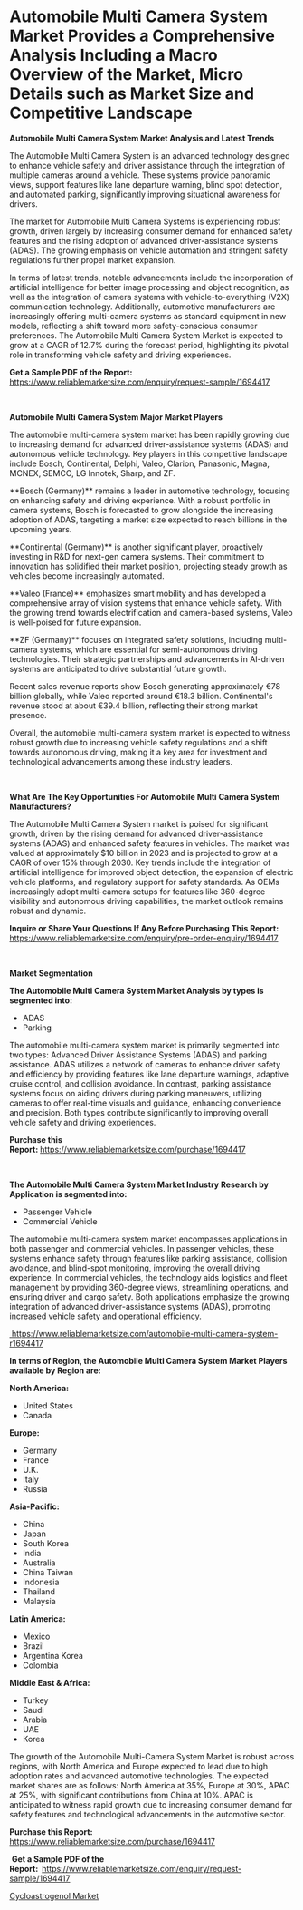 <p><h1>Automobile Multi Camera System Market Provides a Comprehensive Analysis Including a Macro Overview of the Market, Micro Details such as Market Size and Competitive Landscape</h1></p><p><strong>Automobile Multi Camera System Market Analysis and Latest Trends</strong></p>
<p><p>The Automobile Multi Camera System is an advanced technology designed to enhance vehicle safety and driver assistance through the integration of multiple cameras around a vehicle. These systems provide panoramic views, support features like lane departure warning, blind spot detection, and automated parking, significantly improving situational awareness for drivers. </p><p>The market for Automobile Multi Camera Systems is experiencing robust growth, driven largely by increasing consumer demand for enhanced safety features and the rising adoption of advanced driver-assistance systems (ADAS). The growing emphasis on vehicle automation and stringent safety regulations further propel market expansion. </p><p>In terms of latest trends, notable advancements include the incorporation of artificial intelligence for better image processing and object recognition, as well as the integration of camera systems with vehicle-to-everything (V2X) communication technology. Additionally, automotive manufacturers are increasingly offering multi-camera systems as standard equipment in new models, reflecting a shift toward more safety-conscious consumer preferences. The Automobile Multi Camera System Market is expected to grow at a CAGR of 12.7% during the forecast period, highlighting its pivotal role in transforming vehicle safety and driving experiences.</p></p>
<p><strong>Get a Sample PDF of the Report:&nbsp;</strong> <a href="https://www.reliablemarketsize.com/enquiry/request-sample/1694417?utm_campaign=3508&utm_medium=2&utm_source=Github&utm_content=ia&utm_term=24032025&utm_id=automobile-multi-camera-system">https://www.reliablemarketsize.com/enquiry/request-sample/1694417</a></p>
<p>&nbsp;</p>
<p><strong>Automobile Multi Camera System Major Market Players</strong></p>
<p><p>The automobile multi-camera system market has been rapidly growing due to increasing demand for advanced driver-assistance systems (ADAS) and autonomous vehicle technology. Key players in this competitive landscape include Bosch, Continental, Delphi, Valeo, Clarion, Panasonic, Magna, MCNEX, SEMCO, LG Innotek, Sharp, and ZF.</p><p>**Bosch (Germany)** remains a leader in automotive technology, focusing on enhancing safety and driving experience. With a robust portfolio in camera systems, Bosch is forecasted to grow alongside the increasing adoption of ADAS, targeting a market size expected to reach billions in the upcoming years. </p><p>**Continental (Germany)** is another significant player, proactively investing in R&D for next-gen camera systems. Their commitment to innovation has solidified their market position, projecting steady growth as vehicles become increasingly automated.</p><p>**Valeo (France)** emphasizes smart mobility and has developed a comprehensive array of vision systems that enhance vehicle safety. With the growing trend towards electrification and camera-based systems, Valeo is well-poised for future expansion.</p><p>**ZF (Germany)** focuses on integrated safety solutions, including multi-camera systems, which are essential for semi-autonomous driving technologies. Their strategic partnerships and advancements in AI-driven systems are anticipated to drive substantial future growth.</p><p>Recent sales revenue reports show Bosch generating approximately €78 billion globally, while Valeo reported around €18.3 billion. Continental's revenue stood at about €39.4 billion, reflecting their strong market presence.</p><p>Overall, the automobile multi-camera system market is expected to witness robust growth due to increasing vehicle safety regulations and a shift towards autonomous driving, making it a key area for investment and technological advancements among these industry leaders.</p></p>
<p>&nbsp;</p>
<p><strong>What Are The Key Opportunities For Automobile Multi Camera System Manufacturers?</strong></p>
<p><p>The Automobile Multi Camera System market is poised for significant growth, driven by the rising demand for advanced driver-assistance systems (ADAS) and enhanced safety features in vehicles. The market was valued at approximately $10 billion in 2023 and is projected to grow at a CAGR of over 15% through 2030. Key trends include the integration of artificial intelligence for improved object detection, the expansion of electric vehicle platforms, and regulatory support for safety standards. As OEMs increasingly adopt multi-camera setups for features like 360-degree visibility and autonomous driving capabilities, the market outlook remains robust and dynamic.</p></p>
<p><strong>Inquire or Share Your Questions If Any Before Purchasing This Report:</strong> <a href="https://www.reliablemarketsize.com/enquiry/pre-order-enquiry/1694417?utm_campaign=3508&utm_medium=2&utm_source=Github&utm_content=ia&utm_term=24032025&utm_id=automobile-multi-camera-system">https://www.reliablemarketsize.com/enquiry/pre-order-enquiry/1694417</a></p>
<p>&nbsp;</p>
<p><strong>Market Segmentation</strong></p>
<p><strong>The Automobile Multi Camera System Market Analysis by types is segmented into:</strong></p>
<p><ul><li>ADAS</li><li>Parking</li></ul></p>
<p><p>The automobile multi-camera system market is primarily segmented into two types: Advanced Driver Assistance Systems (ADAS) and parking assistance. ADAS utilizes a network of cameras to enhance driver safety and efficiency by providing features like lane departure warnings, adaptive cruise control, and collision avoidance. In contrast, parking assistance systems focus on aiding drivers during parking maneuvers, utilizing cameras to offer real-time visuals and guidance, enhancing convenience and precision. Both types contribute significantly to improving overall vehicle safety and driving experiences.</p></p>
<p><strong>Purchase this Report:&nbsp;</strong><a href="https://www.reliablemarketsize.com/purchase/1694417?utm_campaign=3508&utm_medium=2&utm_source=Github&utm_content=ia&utm_term=24032025&utm_id=automobile-multi-camera-system">https://www.reliablemarketsize.com/purchase/1694417</a></p>
<p>&nbsp;</p>
<p><strong>The Automobile Multi Camera System Market Industry Research by Application is segmented into:</strong></p>
<p><ul><li>Passenger Vehicle</li><li>Commercial Vehicle</li></ul></p>
<p><p>The automobile multi-camera system market encompasses applications in both passenger and commercial vehicles. In passenger vehicles, these systems enhance safety through features like parking assistance, collision avoidance, and blind-spot monitoring, improving the overall driving experience. In commercial vehicles, the technology aids logistics and fleet management by providing 360-degree views, streamlining operations, and ensuring driver and cargo safety. Both applications emphasize the growing integration of advanced driver-assistance systems (ADAS), promoting increased vehicle safety and operational efficiency.</p></p>
<p><a href="https://www.reliablemarketsize.com/automobile-multi-camera-system-r1694417?utm_campaign=3508&utm_medium=2&utm_source=Github&utm_content=ia&utm_term=24032025&utm_id=automobile-multi-camera-system">&nbsp;https://www.reliablemarketsize.com/automobile-multi-camera-system-r1694417</a></p>
<p><strong>In terms of Region, the Automobile Multi Camera System Market Players available by Region are:</strong></p>
<p>
    <p> <strong> North America: </strong>
        <ul>
            <li>United States</li>
            <li>Canada</li>
        </ul>
        </p> 
    <p> <strong> Europe: </strong>
        <ul>
            <li>Germany</li>
            <li>France</li>
            <li>U.K.</li>
            <li>Italy</li>
            <li>Russia</li>
        </ul>
        </p> 
    <p> <strong> Asia-Pacific: </strong>
        <ul>
            <li>China</li>
            <li>Japan</li>
            <li>South Korea</li>
            <li>India</li>
            <li>Australia</li>
            <li>China Taiwan</li>
            <li>Indonesia</li>
            <li>Thailand</li>
            <li>Malaysia</li>
        </ul>
        </p> 
    <p> <strong> Latin America: </strong>
        <ul>
            <li>Mexico</li>
            <li>Brazil</li>
            <li>Argentina Korea</li>
            <li>Colombia</li>
        </ul>
        </p> 
    <p> <strong> Middle East & Africa: </strong>
        <ul>
            <li>Turkey</li>
            <li>Saudi</li>
            <li>Arabia</li>
            <li>UAE</li>
            <li>Korea</li>
        </ul>
    </p>
    </p>
<p><p>The growth of the Automobile Multi-Camera System Market is robust across regions, with North America and Europe expected to lead due to high adoption rates and advanced automotive technologies. The expected market shares are as follows: North America at 35%, Europe at 30%, APAC at 25%, with significant contributions from China at 10%. APAC is anticipated to witness rapid growth due to increasing consumer demand for safety features and technological advancements in the automotive sector.</p></p>
<p><strong>Purchase this Report: </strong><a href="https://www.reliablemarketsize.com/purchase/1694417?utm_campaign=3508&utm_medium=2&utm_source=Github&utm_content=ia&utm_term=24032025&utm_id=automobile-multi-camera-system">https://www.reliablemarketsize.com/purchase/1694417</a></p>
<p>&nbsp;<strong>Get a Sample PDF of the Report:&nbsp;&nbsp;</strong><a href="https://www.reliablemarketsize.com/enquiry/request-sample/1694417?utm_campaign=3508&utm_medium=2&utm_source=Github&utm_content=ia&utm_term=24032025&utm_id=automobile-multi-camera-system">https://www.reliablemarketsize.com/enquiry/request-sample/1694417</a></p>
<p><strong></strong></p>
<p><p><a href="https://github.com/jolashta/Market-Research-Report-List-1/blob/main/cycloastrogenol-market.md?utm_campaign=3508&utm_medium=2&utm_source=Github&utm_content=ia&utm_term=24032025&utm_id=automobile-multi-camera-system">Cycloastrogenol Market</a></p></p>